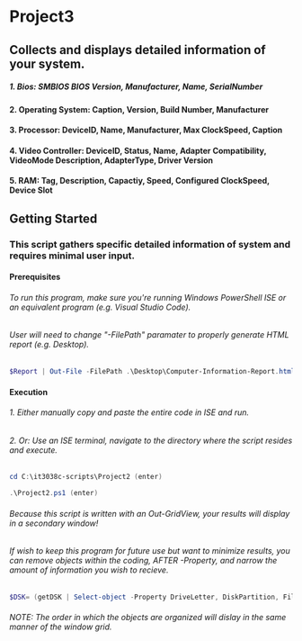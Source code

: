 # Project3
## Collects and displays detailed information of your system.
##### 1. Bios: _SMBIOS BIOS Version, Manufacturer, Name, SerialNumber_
#### 2. Operating System:  Caption, Version, Build Number, Manufacturer
#### 3. Processor:  DeviceID, Name, Manufacturer, Max ClockSpeed, Caption
#### 4. Video Controller: DeviceID, Status, Name, Adapter Compatibility, VideoMode Description, AdapterType, Driver Version
#### 5. RAM: Tag, Description, Capactiy, Speed, Configured ClockSpeed, Device Slot 
## Getting Started
### This script gathers specific detailed information of system and requires minimal user input.

#### Prerequisites
###### To run this program, make sure you're running Windows PowerShell ISE or an equivalent program (e.g. Visual Studio Code). 
###### User will need to change "-FilePath" paramater to properly generate HTML report (e.g. Desktop). 
```Powershell
$Report | Out-File -FilePath .\Desktop\Computer-Information-Report.html
```

#### Execution
###### 1. Either manually copy and paste the entire code in ISE and run.
###### 2. Or: Use an ISE terminal, navigate to the directory where the script resides and execute.
```Powershell
cd C:\it3038c-scripts\Project2 (enter)
```
```Powershell
.\Project2.ps1 (enter)
```
###### Because this script is written with an *Out-GridView*, your results will display in a secondary window!

###### If wish to keep this program for future use but want to minimize results, you can remove objects within the coding, AFTER *-Property*, and narrow the amount of information you wish to recieve.
```PowerShell
$DSK= (getDSK | Select-object -Property DriveLetter, DiskPartition, FileSystem, Status, VolumeName, Description, DiskSizeGB, FreeSpaceGB , PercentageFree, DiskModel);
``` 
###### NOTE: The order in which the objects are organized will dislay in the same manner of the window grid.

